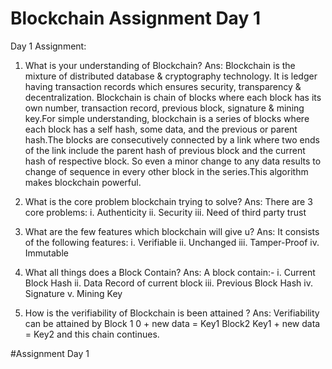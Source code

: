 # Blockchain Assignment Day 1

Day 1 Assignment:

1. What is your understanding of Blockchain?
Ans: Blockchain is the mixture of distributed database & cryptography technology. It is ledger having transaction records which ensures security, transparency & decentralization. Blockchain is chain of blocks where each block has its own number, transaction record, previous block, signature & mining key.For simple understanding, blockchain is a series of blocks where each block has a self hash, some data, and the previous or parent hash.The blocks are consecutively connected by a link where two ends of the link include the parent hash of previous block and the current hash of respective block. So even a minor change to any data results to change of sequence in every other block in the series.This algorithm makes blockchain powerful.

2. What is the core problem blockchain trying to solve?
Ans: There are 3 core problems:
i. Authenticity
ii. Security
iii. Need of third party trust

3. What are the few features which blockchain will give u?
Ans: It consists of the following features:
i. Verifiable
ii. Unchanged
iii. Tamper-Proof
iv. Immutable

4. What all things does a Block Contain?
Ans: A block contain:-
i. Current Block Hash
ii. Data Record of current block
iii. Previous Block Hash
iv. Signature
v. Mining Key

5. How is the verifiability of Blockchain is been attained ?
Ans: Verifiability can be attained by
Block 1
0 + new data = Key1
Block2
Key1 + new data = Key2
and this chain continues.

#Assignment Day 1


